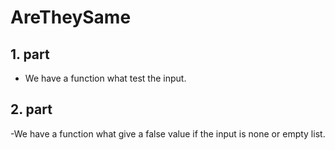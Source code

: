 # AreTheySame

## 1. part

- We have a function what test the input.
  
## 2. part

-We have a function what give a false value if the input is none or empty list.
